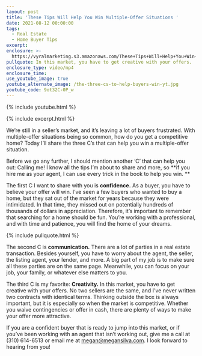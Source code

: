 ```yaml
---
layout: post
title: 'These Tips Will Help You Win Multiple-Offer Situations '
date: 2021-08-12 00:00:00
tags:
  - Real Estate
  - Home Buyer Tips
excerpt:
enclosure: >-
  https://vyralmarketing.s3.amazonaws.com/These+Tips+Will+Help+You+Win+Multiple-Offer+Situations.mp4
pullquote: In this market, you have to get creative with your offers.
enclosure_type: video/mp4
enclosure_time:
use_youtube_image: true
youtube_alternate_image: /the-three-cs-to-help-buyers-win-yt.jpg
youtube_code: 9ot32C-0P_w
---
```

{% include youtube.html %}

{% include excerpt.html %}

We’re still in a seller’s market, and it’s leaving a lot of buyers frustrated. With multiple-offer situations being so common, how do you get a competitive home? Today I’ll share the three C’s that can help you win a multiple-offer situation.

Before we go any further, I should mention another ‘C’ that can help you out: Calling me\! I know all the tips I’m about to share and more, so **if you hire me as your agent, I can use every trick in the book to help you win. **

The first C I want to share with you is **confidence.** As a buyer, you have to believe your offer will win. I’ve seen a few buyers who wanted to buy a home, but they sat out of the market for years because they were intimidated. In that time, they missed out on potentially hundreds of thousands of dollars in appreciation. Therefore, it’s important to remember that searching for a home should be fun. You’re working with a professional, and with time and patience, you will find the home of your dreams.

{% include pullquote.html %}

The second C is **communication.** There are a lot of parties in a real estate transaction. Besides yourself, you have to worry about the agent, the seller, the listing agent, your lender, and more. A big part of my job is to make sure all these parties are on the same page. Meanwhile, you can focus on your job, your family, or whatever else matters to you.

The third C is my favorite: **Creativity.** In this market, you have to get creative with your offers. No two sellers are the same, and I’ve never written two contracts with identical terms. Thinking outside the box is always important, but it is especially so when the market is competitive. Whether you waive contingencies or offer in cash, there are plenty of ways to make your offer more attractive.

If you are a confident buyer that is ready to jump into this market, or if you’ve been working with an agent that isn’t working out, give me a call at (310) 614-6513 or email me at [megan@megansilva.com](mailto:megan@megansilva.com). I look forward to hearing from you\!
